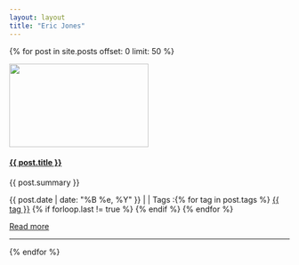 ```yaml
---
layout: layout
title: "Eric Jones"
---
```

{% for post in site.posts offset: 0 limit: 50 %}
<div class="row">
  <div class="span7">    
    <div class="row">
      <div class="span2">
        <a href="{{ post.url }}" >
            <img border="0" width="250" height="150" src="/img/posts/{{ post.image }}" alt="">
        </a>
      </div>
      <div class="span5">
		<h4><strong><a href="{{ post.url }}">{{ post.title }}</a></strong></h4>      
        <p>
          {{ post.summary }}
        </p>
		<p>
          <i class="icon-calendar"></i> {{ post.date | date: "%B %e, %Y" }}
          | <i class="icon-comment"></i> <a href="http://filsmick.github.io{{ post.url }}#disqus_thread" data-disqus-identifier="{{ post.url }}"></a>     
		  | <i class="icon-tags"></i> Tags :{% for tag in post.tags %} <a href="/tags/{{ tag }}" rel="tooltip" title="View posts tagged with &quot;{{ tag }}&quot;"><span class="label label-info">{{ tag }}</span></a>  {% if forloop.last != true %} {% endif %} {% endfor %}		            
        </p>
        <p><a href="{{ post.url }}">Read more</a></p>
      </div>
    </div>    
	<hr>
  </div>
</div>
{% endfor %}	
			